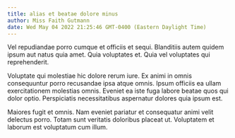```yaml
---
title: alias et beatae dolore minus
author: Miss Faith Gutmann
date: Wed May 04 2022 21:25:46 GMT-0400 (Eastern Daylight Time)
---
```

Vel repudiandae porro cumque et officiis et sequi. Blanditiis autem quidem ipsum aut natus quia amet. Quia voluptates et. Quia vel voluptates qui reprehenderit.

 Voluptate qui molestiae hic dolore rerum iure. Ex animi in omnis consequuntur porro recusandae ipsa atque omnis. Ipsum officiis ea ullam exercitationem molestias omnis. Eveniet ea iste fuga labore beatae quos qui dolor optio. Perspiciatis necessitatibus aspernatur dolores quia ipsum est.

 Maiores fugit et omnis. Nam eveniet pariatur et consequatur animi velit delectus porro. Totam sunt veritatis doloribus placeat ut. Voluptatem et laborum est voluptatum cum illum.